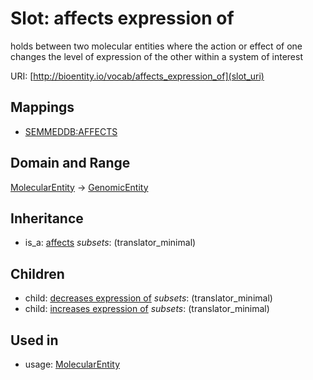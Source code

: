 # Slot: affects expression of


holds between two molecular entities where the action or effect of one changes the level of expression of the other within a system of interest

URI: [http://bioentity.io/vocab/affects_expression_of](slot_uri)
## Mappings

 * [SEMMEDDB:AFFECTS](http://purl.obolibrary.org/obo/SEMMEDDB_AFFECTS)
## Domain and Range

[MolecularEntity](MolecularEntity.md) -> [GenomicEntity](GenomicEntity.md)
## Inheritance

 *  is_a: [affects](affects.md) *subsets*: (translator_minimal)
## Children

 *  child: [decreases expression of](decreases_expression_of.md) *subsets*: (translator_minimal)
 *  child: [increases expression of](increases_expression_of.md) *subsets*: (translator_minimal)
## Used in

 *  usage: [MolecularEntity](MolecularEntity.md)
